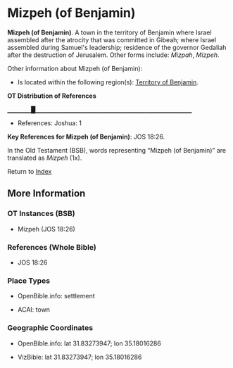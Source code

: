 # Mizpeh (of Benjamin)
**Mizpeh (of Benjamin)**. 
A town in the territory of Benjamin where Israel assembled after the atrocity that was committed in Gibeah; where Israel assembled during Samuel's leadership; residence of the governor Gedaliah after the destruction of Jerusalem. 
Other forms include: 
*Mizpah*, *Mizpeh*. 




Other information about Mizpeh (of Benjamin):


* Is located within the following region(s): 
[Territory of Benjamin](TerritoryOfBenjamin.md). 


**OT Distribution of References**

▁▁▁▁▁█▁▁▁▁▁▁▁▁▁▁▁▁▁▁▁▁▁▁▁▁▁▁▁▁▁▁▁▁▁▁▁▁▁
* References: Joshua: 1



**Key References for Mizpeh (of Benjamin)**: 
JOS 18:26. 


In the Old Testament (BSB), words representing “Mizpeh (of Benjamin)” are translated as 
*Mizpeh* (1x). 




Return to [Index](00-Index.md)

## More Information

### OT Instances (BSB)

* Mizpeh (JOS 18:26)



### References (Whole Bible)

* JOS 18:26


### Place Types

* OpenBible.info: settlement

* ACAI: town



### Geographic Coordinates

* OpenBible.info: lat 31.83273947; lon 35.18016286

* VizBible: lat 31.83273947; lon 35.18016286




